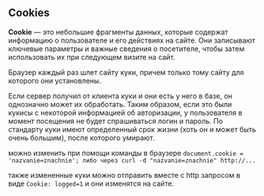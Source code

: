 ## Cookies

**Cookie** — это небольшие фрагменты данных, которые содержат информацию о пользователе и его действиях на сайте. Они записывают ключевые параметры и важные сведения о посетителе, чтобы затем использовать их при следующем визите на сайт. 

Браузер каждый раз шлет сайту куки, причем только тому сайту для которого они установлены.

Если сервер получил от клиента куки и они есть у него в базе, он однозначно может их обработать. Таким образом, если это были кукисы с некоторой информацией об авторизации, у пользователя в момент посещения не будет спрашиваться логин и пароль. По стандарту куки имеют определенный срок жизни (хоть он и может быть очень большим), после которого умирают.

можно изменить при помощи команды в браузере `document.cookie = 'nazvanie=znachnie'; либо через curl -d "nazvanie=znachnie" http://...`

также измененные куки можно отправить вместе с http запросом в виде
`Cookie: logged=1` и они изменятся на сайте.

